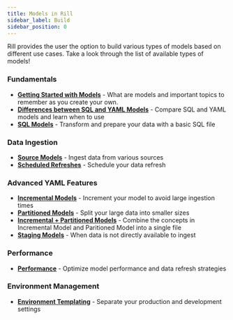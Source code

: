 ```yaml
---
title: Models in Rill
sidebar_label: Build
sidebar_position: 0
---
```


Rill provides the user the option to build various types of models based on different use cases. Take a look through the list of available types of models!


### Fundamentals 
- [**Getting Started with Models**](/build/models/models-101) - What are models and important topics to remember as you create your own.
- [**Differences between SQL and YAML Models**](/build/models/model-differences) - Compare SQL and YAML models and learn when to use 
- [**SQL Models**](/build/models/sql-models) - Transform and prepare your data with a basic SQL file
  
### Data Ingestion
- [**Source Models**](/build/models/source-models) - Ingest data from various sources
- [**Scheduled Refreshes**](/build/models/data-refresh) - Schedule your data refresh  

### Advanced YAML Features
- [**Incremental Models**](/build/models/incremental-models) - Increment your model to avoid large ingestion times
- [**Partitioned Models**](/build/models/partitioned-models) - Split your large data into smaller sizes
- [**Incremental + Partitioned Models**](/build/models/incremental-partitioned-models) - Combine the concepts in Incremental Model and Paritioned Model into a single file
- [**Staging Models**](/build/models/staging-models) - When data is not directly available to ingest

### Performance
- [**Performance**](/build/models/performance) - Optimize model performance and data refresh strategies

### Environment Management
- [**Environment Templating**](/build/models/templating) - Separate your production and development settings 
